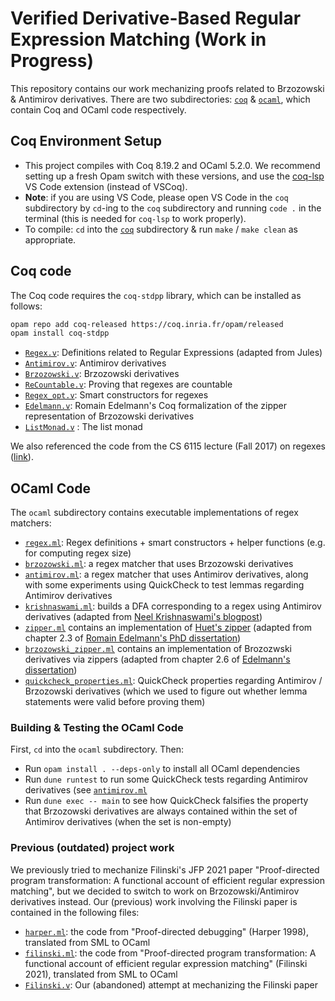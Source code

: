 # Verified Derivative-Based Regular Expression Matching (Work in Progress)

This repository contains our work mechanizing proofs related to Brzozowski & Antimirov derivatives. There are two subdirectories: [`coq`](./coq/) & [`ocaml`](./ocaml/), which contain Coq and OCaml code respectively. 

## Coq Environment Setup
- This project compiles with Coq 8.19.2 and OCaml 5.2.0. We recommend setting up a fresh Opam switch with these versions, and use the [coq-lsp](https://github.com/ejgallego/coq-lsp) VS Code extension (instead of VSCoq). 
- **Note**: if you are using VS Code, please open VS Code in the `coq` subdirectory by `cd`-ing to the `coq` subdirectory and running `code .` in the terminal (this is needed for `coq-lsp` to work properly).
- To compile: `cd` into the [`coq`](./coq/) subdirectory & run `make` / `make clean` as appropriate. 

## Coq code 
The Coq code requires the `coq-stdpp` library, which can be installed as follows:
```bash
opam repo add coq-released https://coq.inria.fr/opam/released
opam install coq-stdpp
```
- [`Regex.v`](./coq/Regex.v): Definitions related to Regular Expressions (adapted from Jules)
- [`Antimirov.v`](./coq/Antimirov.v): Antimirov derivatives
- [`Brzozowski.v`](./coq/Brzozowski.v): Brzozowski derivatives
- [`ReCountable.v`](./coq/ReCountable.v): Proving that regexes are countable
- [`Regex_opt.v`](./coq/Regex_opt.v): Smart constructors for regexes
- [`Edelmann.v`](./coq/Edelmann.v): Romain Edelmann's Coq formalization of the zipper representation of Brzozowski derivatives
- [`ListMonad.v`](./coq/ListMonad.v) : The list monad

We also referenced the code from the CS 6115 lecture (Fall 2017) on regexes ([link](https://www.cs.cornell.edu/courses/cs6115/2017fa/notes/SimpleLex.html)).
 
## OCaml Code 
The `ocaml` subdirectory contains executable implementations of regex matchers:
- [`regex.ml`](./ocaml/lib/regex.ml): Regex definitions + smart constructors + helper functions (e.g. for computing regex size)
- [`brzozowski.ml`](./ocaml/lib/brzozowski.ml): a regex matcher that uses Brzozowski derivatives
- [`antimirov.ml`](./ocaml/lib/antimirov.ml): a regex matcher that uses Antimirov derivatives, along with some experiments using QuickCheck to test lemmas regarding Antimirov derivatives 
- [`krishnaswami.ml`](./ocaml/lib/krishnaswami.ml): builds a DFA corresponding to a regex using Antimirov derivatives (adapted from [Neel Krishnaswami's blogpost](https://semantic-domain.blogspot.com/2013/11/antimirov-derivatives-for-regular.html))
- [`zipper.ml`](./ocaml/lib/zipper.ml) contains an implementation of [Huet's zipper](https://en.wikipedia.org/wiki/Zipper_(data_structure)) (adapted from chapter 2.3 of [Romain Edelmann's PhD dissertation](https://infoscience.epfl.ch/server/api/core/bitstreams/4fcb9f0f-7ac1-484f-823c-c19de39dd9ff/content))     
- [`brzozowski_zipper.ml`](./ocaml/lib/brzozowski_zipper.ml) contains an implementation of Brozozwski derivatives via zippers (adapted from chapter 2.6 of [Edelmann's dissertation](https://infoscience.epfl.ch/server/api/core/bitstreams/4fcb9f0f-7ac1-484f-823c-c19de39dd9ff/content)) 
- [`quickcheck_properties.ml`](./ocaml/lib/quickcheck_properties.ml): QuickCheck properties regarding Antimirov / Brzozowski derivatives (which we used to figure out whether lemma statements were valid before proving them)     

### Building & Testing the OCaml Code
First, `cd` into the `ocaml` subdirectory. Then: 
- Run `opam install . --deps-only` to install all OCaml dependencies
- Run `dune runtest` to run some QuickCheck tests regarding Antimirov derivatives (see [`antimirov.ml`](./ocaml/lib/antimirov.ml) 
- Run `dune exec -- main` to see how QuickCheck falsifies the property that Brzozowski derivatives are always contained within the set of Antimirov derivatives (when the set is non-empty)

### Previous (outdated) project work
We previously tried to mechanize Filinski's JFP 2021 paper "Proof-directed program transformation: A functional account of efficient regular expression matching", but we decided to switch to work on Brzozowski/Antimirov derivatives instead. Our (previous) work involving the Filinski paper is contained in the following files:
- [`harper.ml`](./ocaml/lib/harper.ml): the code from "Proof-directed debugging" (Harper 1998), translated from SML to OCaml
- [`filinski.ml`](./ocaml/lib/filinski.ml): the code from "Proof-directed program transformation: A functional account of efficient regular expression matching" (Filinski 2021), translated from SML to OCaml 
- [`Filinski.v`](./coq/Filinski.v): Our (abandoned) attempt at mechanizing the Filinski paper 
  
